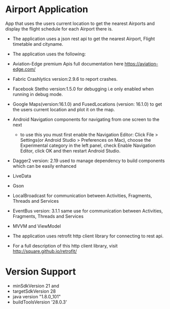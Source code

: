 
# Airport Application
App that uses the users current location to get the nearest Airports and display the flight schedule for each Airport there is.


* The application uses a json rest api to get the nearest Airport, Flight timetable and cityname.

* The application uses the following:

- Aviation-Edge premium Apis full documentation here https://aviation-edge.com/
- Fabric Crashlytics version:2.9.6 to report crashes.
- Facebook Stetho version:1.5.0 for debugging i.e only enabled when running in debug mode.
- Google Maps(version:16.1.0) and FusedLocations (version: 16.1.0)  to get the users current location and plot it on the map.
- Android Navigation components for navigating from one screen to the next
  * to use this you must first enable the Navigation Editor:
    Click File > Settings(or Android Studio > Preferences on Mac), choose the Experimental category in the left panel, check Enable
    Navigation Editor, click OK and then restart Android Studio.
- Dagger2 version: 2.19 used to manage dependency to build components which can be easily enhanced
- LiveData
- Gson
- LocalBroadcast for communication between Activities, Fragments, Threads and Services
- EventBus version: 3.1.1 same use for communication between Activities, Fragments, Threads and Services
- MVVM and ViewModel 
 
- The application uses retrofit http client library for connecting to rest api.
 * For a full description of this http client library, visit 
   http://square.github.io/retrofit/
   
# Version Support

* minSdkVersion 21 and 
* targetSdkVersion 28 
* java version "1.8.0_101"
* buildToolsVersion '28.0.3'




